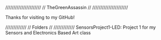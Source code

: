 //////////////////////
// TheGreenAssassin //
//////////////////////

Thanks for visiting to my GitHub!





/////////////
// Folders //
/////////////
SensorsProject1-LED: Project 1 for my Sensors and Electronics Based Art class


